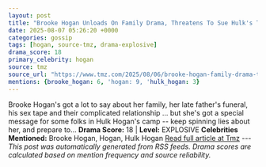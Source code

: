 ```yaml
---
layout: post
title: "Brooke Hogan Unloads On Family Drama, Threatens To Sue Hulk's Team Over 'Lies'"
date: 2025-08-07 05:26:20 +0000
categories: gossip
tags: [hogan, source-tmz, drama-explosive]
drama_score: 18
primary_celebrity: hogan
source: tmz
source_url: "https://www.tmz.com/2025/08/06/brooke-hogan-family-drama-threaten-sue-hulk-team-lies/"
mentions: {brooke_hogan: 6, 'hogan: 9, 'hulk_hogan: 3}
---
```


Brooke Hogan's got a lot to say about her family, her late father's funeral, his sex tape and their complicated relationship ... but she's got a special message for some folks in Hulk Hogan's camp -- keep spinning lies about her, and prepare to… **Drama Score:** 18 | **Level:** EXPLOSIVE **Celebrities Mentioned:** Brooke Hogan, Hogan, Hulk Hogan [Read full article at Tmz](https://www.tmz.com/2025/08/06/brooke-hogan-family-drama-threaten-sue-hulk-team-lies/) --- *This post was automatically generated from RSS feeds. Drama scores are calculated based on mention frequency and source reliability.*